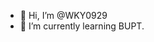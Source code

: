 - 👋 Hi, I’m @WKY0929
- 🌱 I’m currently learning BUPT.

<!---
WKY0929/WKY0929 is a ✨ special ✨ repository because its `README.md` (this file) appears on your GitHub profile.
You can click the Preview link to take a look at your changes.
--->
